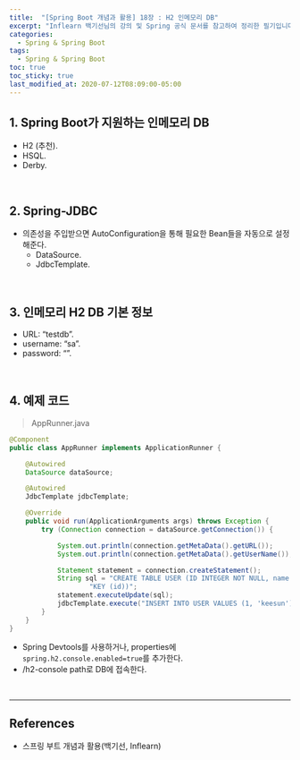 ```yaml
---
title:  "[Spring Boot 개념과 활용] 18장 : H2 인메모리 DB"
excerpt: "Inflearn 백기선님의 강의 및 Spring 공식 문서를 참고하여 정리한 필기입니다."
categories:
  - Spring & Spring Boot
tags:
  - Spring & Spring Boot
toc: true
toc_sticky: true
last_modified_at: 2020-07-12T08:09:00-05:00
---
```


## 1. Spring Boot가 지원하는 인메모리 DB

* H2 (추천).
* HSQL.
* Derby.

<br>

## 2. Spring-JDBC

* 의존성을 주입받으면 AutoConfiguration을 통해 필요한 Bean들을 자동으로 설정해준다.
  * DataSource.
  * JdbcTemplate.

<br>

## 3. 인메모리 H2 DB 기본 정보

* URL: “testdb”.
* username: “sa”.
* password: “”.

<br>

## 4. 예제 코드

> AppRunner.java

```java
@Component
public class AppRunner implements ApplicationRunner {

    @Autowired
    DataSource dataSource;

    @Autowired
    JdbcTemplate jdbcTemplate;

    @Override
    public void run(ApplicationArguments args) throws Exception {
        try (Connection connection = dataSource.getConnection()) {

            System.out.println(connection.getMetaData().getURL());
            System.out.println(connection.getMetaData().getUserName());

            Statement statement = connection.createStatement();
            String sql = "CREATE TABLE USER (ID INTEGER NOT NULL, name VARCHAR(255), PRIMARY\n" +
                    "KEY (id))";
            statement.executeUpdate(sql);
            jdbcTemplate.execute("INSERT INTO USER VALUES (1, 'keesun')");
        }
    }
}
```

* Spring Devtools를 사용하거나, properties에 ``spring.h2.console.enabled=true``를 추가한다.
* /h2-console path로 DB에 접속한다.

<br>

---

## References

* 스프링 부트 개념과 활용(백기선, Inflearn)
